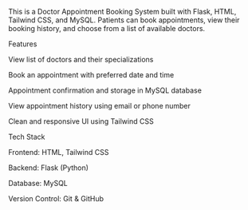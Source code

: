 This is a Doctor Appointment Booking System built with Flask, HTML, Tailwind CSS, and MySQL.
Patients can book appointments, view their booking history, and choose from a list of available doctors.

 Features

 View list of doctors and their specializations

 Book an appointment with preferred date and time

 Appointment confirmation and storage in MySQL database

 View appointment history using email or phone number

 Clean and responsive UI using Tailwind CSS

 Tech Stack

Frontend: HTML, Tailwind CSS

Backend: Flask (Python)

Database: MySQL

Version Control: Git & GitHub


